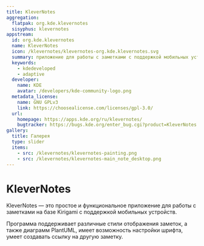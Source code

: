 ```yaml
---
title: KleverNotes
aggregation:
  flatpak: org.kde.klevernotes
  sisyphus: klevernotes
appstream:
  id: org.kde.klevernotes
  name: KleverNotes
  icon: /klevernotes/klevernotes-org.kde.klevernotes.svg
  summary: приложение для работы с заметками с поддержкой мобильных устройств.
  keywords:
    - kdedeveloped
    - adaptive
  developer:
    name: KDE
    avatar: /developers/kde-community-logo.png
  metadata_license:
    name: GNU GPLv3
    link: https://choosealicense.com/licenses/gpl-3.0/
  url:
    homepage: https://apps.kde.org/ru/klevernotes/
    bugtracker: https://bugs.kde.org/enter_bug.cgi?product=KleverNotes
gallery:
  title: Галерея
  type: slider
  items:
    - src: /klevernotes/klevernotes-painting.png
    - src: /klevernotes/klevernotes-main_note_desktop.png
---
```


# KleverNotes

KleverNotes — это простое и функциональное приложение для работы с заметками на базе Kirigami с поддержкой мобильных устройств.

Программа поддерживает различные стили отображения заметок, а также диаграмм PlantUML, имеет возможность настройки шрифта, умеет создавать ссылку на другую заметку.

<AGWGallery />

<!--@include: @apps/.parts/install/content-repo.md-->
<!--@include: @apps/.parts/install/content-flatpak.md-->

